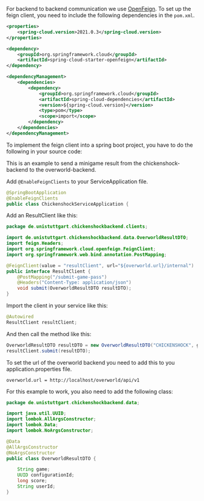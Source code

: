 For backend to backend communication we use [OpenFeign](https://spring.io/projects/spring-cloud-openfeign). 
To set up the feign client, you need to include the following dependencies in the `pom.xml`.

```xml
<properties>
    <spring-cloud.version>2021.0.3</spring-cloud.version>
</properties>
```

```xml
<dependency>
    <groupId>org.springframework.cloud</groupId>
    <artifactId>spring-cloud-starter-openfeign</artifactId>
</dependency>
```

```xml
<dependencyManagement>
    <dependencies>
        <dependency>
            <groupId>org.springframework.cloud</groupId>
            <artifactId>spring-cloud-dependencies</artifactId>
            <version>${spring-cloud.version}</version>
            <type>pom</type>
            <scope>import</scope>
        </dependency>
    </dependencies>
</dependencyManagement>
```

To implement the feign client into a spring boot project, 
you have to do the following in your source code:

This is an example to send a minigame result from the chickenshock-backend to the overworld-backend.

Add `@EnableFeignClients` to your ServiceApplication file.
```java
@SpringBootApplication
@EnableFeignClients
public class ChickenshockServiceApplication {
```

Add an ResultClient like this:
```java
package de.unistuttgart.chickenshockbackend.clients;

import de.unistuttgart.chickenshockbackend.data.OverworldResultDTO;
import feign.Headers;
import org.springframework.cloud.openfeign.FeignClient;
import org.springframework.web.bind.annotation.PostMapping;

@FeignClient(value = "resultClient", url="${overworld.url}/internal")
public interface ResultClient {
    @PostMapping("/submit-game-pass")
    @Headers("Content-Type: application/json")
    void submit(OverworldResultDTO resultDTO);
}
```

Import the client in your service like this:
```java
@Autowired
ResultClient resultClient;
```

And then call the method like this:
```java
OverworldResultDTO resultDTO = new OverworldResultDTO("CHICKENSHOCK", gameResultDTO.getConfigurationAsUUID(), 50, "1");
resultClient.submit(resultDTO);
```

To set the url of the overworld backend you need to add this to you application.properties file.
```properties
overworld.url = http://localhost/overworld/api/v1
```

For this example to work, you also need to add the following class:
```java
package de.unistuttgart.chickenshockbackend.data;

import java.util.UUID;
import lombok.AllArgsConstructor;
import lombok.Data;
import lombok.NoArgsConstructor;

@Data
@AllArgsConstructor
@NoArgsConstructor
public class OverworldResultDTO {

    String game;
    UUID configurationId;
    long score;
    String userId;
}
```